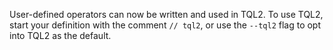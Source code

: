 User-defined operators can now be written and used in TQL2. To use TQL2, start
your definition with the comment `// tql2`, or use the `--tql2` flag to opt into
TQL2 as the default.
